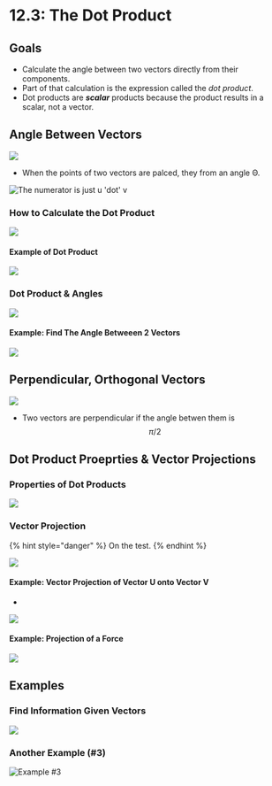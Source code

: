 # 12.3: The Dot Product

## Goals

* Calculate the angle between two vectors directly from their components.
* Part of that calculation is the expression called the _dot product_.
* Dot products are _**scalar**_ products because the product results in a scalar, not a vector.

## Angle Between Vectors

![](<../../../../.gitbook/assets/image (238).png>)

* When the points of two vectors are palced, they from an angle Θ.

![The numerator is just u 'dot' v](<../../../../.gitbook/assets/image (237).png>)

### How to Calculate the Dot Product

![](<../../../../.gitbook/assets/image (266) (1).png>)

#### Example of Dot Product

![](<../../../../.gitbook/assets/image (240).png>)

### Dot Product & Angles

![](<../../../../.gitbook/assets/image (241).png>)

#### Example: Find The Angle Betweeen 2 Vectors

![](<../../../../.gitbook/assets/image (242).png>)

## Perpendicular, Orthogonal Vectors

![](<../../../../.gitbook/assets/image (243).png>)

* Two vectors are perpendicular if the angle betwen them is $$\pi/2$$

## Dot Product Proeprties & Vector Projections

### Properties of Dot Products

![](<../../../../.gitbook/assets/image (244).png>)

### Vector Projection

{% hint style="danger" %}
On the test.
{% endhint %}

![](<../../../../.gitbook/assets/image (245).png>)

#### Example: Vector Projection of Vector U onto Vector V

*

![](<../../../../.gitbook/assets/image (246).png>)

#### Example: Projection of a Force

![](<../../../../.gitbook/assets/image (247).png>)

## Examples

### Find Information Given Vectors

![](<../../../../.gitbook/assets/image (248).png>)

### Another Example (#3)

![Example #3](<../../../../.gitbook/assets/image (264).png>)
